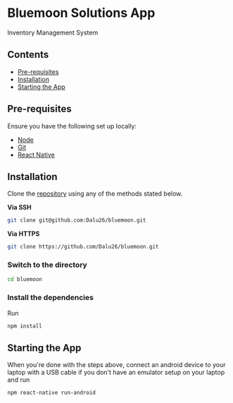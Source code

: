 # Bluemoon Solutions App

Inventory Management System
## Contents

- [Pre-requisites](#pre-requisites)
- [Installation](#installation)
- [Starting the App](#starting-the-app)

## Pre-requisites

Ensure you have the following set up locally:

- [Node](https://nodejs.org)
- [Git](https://www.atlassian.com/git/tutorials/install-git)
- [React Native](https://reactnative.dev/docs/environment-setup)

## Installation

Clone the [repository](https://github.com/Dalu26/bluemoon) using any of the methods stated below.

**Via SSH**

```sh
git clone git@github.com:Dalu26/bluemoon.git
```

**Via HTTPS**

```sh
git clone https://github.com/Dalu26/bluemoon.git
```

### Switch to the directory

```sh
cd bluemoon
```

### Install the dependencies

Run

```sh
npm install
```

## Starting the App

When you're done with the steps above, connect an android device to your laptop with a USB cable if you don't have an emulator setup on your laptop and run

```sh
npm react-native run-android
```
